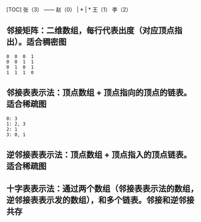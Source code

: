 [TOC]
    张（3） —— 赵（0）
    |     *
    |           *
    王（1）
李（2）

## 邻接矩阵：二维数组，每行代表出度（对应顶点指出）。适合稠密图
    0  0  0  1
    0  0  1  1
    0  1  0  1
    1  1  1  0


## 邻接表表示法：顶点数组 + 顶点指向的顶点的链表。适合稀疏图
    0: 3
    1: 2, 3
    2: 1
    3: 0, 1



## 逆邻接表表示法：顶点数组 + 顶点指入的顶点链表。适合稀疏图


## 十字表表示法：通过两个数组（邻接表表示法的数组，逆邻接表表示发的数组），和多个链表。邻接和逆邻接共存
